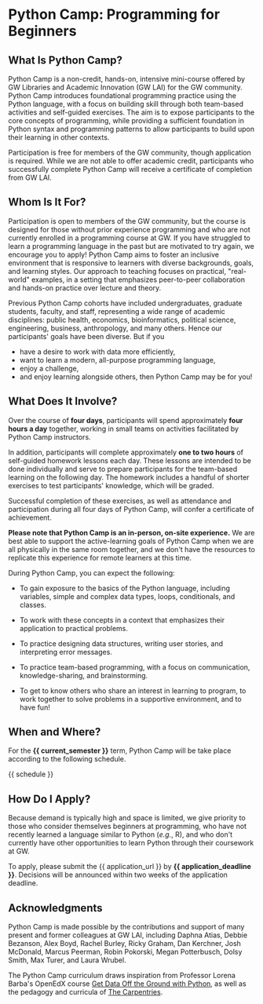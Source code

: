 # Python Camp: Programming for Beginners

## What Is Python Camp?

Python Camp is a non-credit, hands-on, intensive mini-course offered by GW Libraries and Academic Innovation (GW LAI) for the GW community. Python Camp introduces foundational programming practice using the Python language, with a focus on building skill through both team-based activities and self-guided exercises. The aim is to expose participants to the core concepts of programming, while providing a sufficient foundation in Python syntax and programming patterns to allow participants to build upon their learning in other contexts. 

Participation is free for members of the GW community, though application is required. While we are not able to offer academic credit, participants who successfully complete Python Camp will receive a certificate of completion from GW LAI.

## Whom Is It For?

Participation is open to members of the GW community, but the course is designed for those without prior experience programming and who are not currently enrolled in a programming course at GW. If you have struggled to learn a programming language in the past but are motivated to try again, we encourage you to apply! Python Camp aims to foster an inclusive environment that is responsive to learners with diverse backgrounds, goals, and learning styles. Our approach to teaching focuses on practical, "real-world" examples, in a setting that emphasizes peer-to-peer collaboration and hands-on practice over lecture and theory. 

Previous Python Camp cohorts have included undergraduates, graduate students, faculty, and staff, representing a wide range of academic disciplines: public health, economics, bioinformatics, political science, engineering, business, anthropology, and many others. Hence our participants' goals have been diverse. But if you 
  - have a desire to work with data more efficiently, 
  - want to learn a modern, all-purpose programming language, 
  - enjoy a challenge,
  - and enjoy learning alongside others,
then Python Camp may be for you!

## What Does It Involve?

Over the course of **four days**, participants will spend approximately **four hours a day** together, working in small teams on activities facilitated by Python Camp instructors. 

In addition, participants will complete approximately **one to two hours** of self-guided homework lessons each day. These lessons are intended to be done individually and serve to prepare participants for the team-based learning on the following day. The homework includes a handful of shorter exercises to test participants' knowledge, which will be graded. 

Successful completion of these exercises, as well as attendance and participation during all four days of Python Camp, will confer a certificate of achievement. 

**Please note that Python Camp is an in-person, on-site experience.** We are best able to support the active-learning goals of Python Camp when we are all physically in the same room together, and we don't have the resources to replicate this experience for remote learners at this time. 

During Python Camp, you can expect the following:

- To gain exposure to the basics of the Python language, including variables, simple and complex data types, loops, conditionals, and classes.

- To work with these concepts in a context that emphasizes their application to practical problems.

- To practice designing data structures, writing user stories, and interpreting error messages.

- To practice team-based programming, with a focus on communication, knowledge-sharing, and brainstorming.

- To get to know others who share an interest in learning to program, to work together to solve problems in a supportive environment, and to have fun!

## When and Where?

For the **{{ current_semester }}** term, Python Camp will be take place according to the following schedule.

{{ schedule }}

## How Do I Apply?

Because demand is typically high and space is limited, we give priority to those who consider themselves beginners at programming, who have not recently learned a language similar to Python (_e.g._, R), and who don't currently have other opportunities to learn Python through their coursework at GW. 

To apply, please submit the {{ application_url }} by **{{ application_deadline }}**. Decisions will be announced within two weeks of the application deadline. 


## Acknowledgments

Python Camp is made possible by the contributions and support of many present and former colleagues at GW LAI, including Daphna Atias, Debbie Bezanson, Alex Boyd, Rachel Burley, Ricky Graham, Dan Kerchner, Josh McDonald, Marcus Peerman, Robin Pokorski, Megan Potterbusch, Dolsy Smith, Max Turer, and Laura Wrubel.

The Python Camp curriculum draws inspiration from Professor Lorena Barba's OpenEdX course [Get Data Off the Ground with Python](https://openedx.seas.gwu.edu/courses/course-v1:GW+EngComp1+2018/about), as well as the pedagogy and curricula of [The Carpentries](https://carpentries.org/). 


```{tableofcontents}
```
